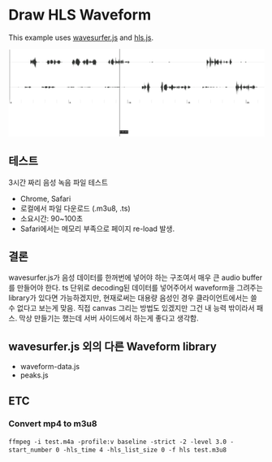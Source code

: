 # Draw HLS Waveform

This example uses
[wavesurfer.js](https://github.com/katspaugh/wavesurfer.js) and [hls.js](https://github.com/video-dev/hls.js).

![](./screenshot.png)

## 테스트

3시간 짜리 음성 녹음 파일 테스트

- Chrome, Safari
- 로컬에서 파일 다운로드 (.m3u8, .ts)
- 소요시간: 90~100초
- Safari에서는 메모리 부족으로 페이지 re-load 발생.

## 결론

wavesurfer.js가 음성 데이터를 한꺼번에 넣어야 하는 구조여서 매우 큰 audio buffer를 만들어야 한다.
ts 단위로 decoding된 데이터를 넣어주어서 waveform을 그려주는 library가 있다면 가능하겠지만, 현재로써는 대용량 음성인 경우 클라이언트에서는 쓸 수 없다고 보는게 맞음. 직접 canvas 그리는 방법도 있겠지만 그건 내 능력 밖이라서 패스.
막상 만들기는 했는데 서버 사이드에서 하는게 좋다고 생각함.

## wavesurfer.js 외의 다른 Waveform library

- waveform-data.js
- peaks.js

## ETC

### Convert mp4 to m3u8

```
ffmpeg -i test.m4a -profile:v baseline -strict -2 -level 3.0 -start_number 0 -hls_time 4 -hls_list_size 0 -f hls test.m3u8
```
